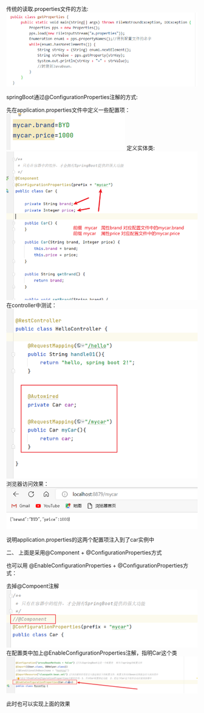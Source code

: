 传统的读取.properties文件的方法:
![img.png](img.png)

springBoot通过@ConfigurationProperties注解的方式:

先在application.properties文件中定义一些配置项：
![img_1.png](img_1.png)
定义实体类:
![img_2.png](img_2.png)
在controller中测试：
![img_3.png](img_3.png)
浏览器访问效果：
![img_4.png](img_4.png)

说明application.properties的这两个配置项注入到了car实例中

二、
上面是采用@Component + @ConfigurationProperties方式

也可以用
@EnableConfigurationProperties + @ConfigurationProperties方式：

去掉@Compoent注解
![img_5.png](img_5.png)
在配置类中加上@EnableConfigurationProperties注解，指明Car这个类
![img_6.png](img_6.png)

此时也可以实现上面的效果


